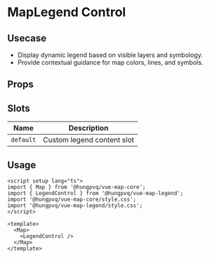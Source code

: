 # MapLegend Control

## Usecase

- Display dynamic legend based on visible layers and symbology.
- Provide contextual guidance for map colors, lines, and symbols.

## Props

<!--@include: ../../core/module/props.md-->

## Slots

| Name      | Description                |
| --------- | -------------------------- |
| `default` | Custom legend content slot |

## Usage

```vue
<script setup lang="ts">
import { Map } from '@hungpvq/vue-map-core';
import { LegendControl } from '@hungpvq/vue-map-legend';
import '@hungpvq/vue-map-core/style.css';
import '@hungpvq/vue-map-legend/style.css';
</script>

<template>
  <Map>
    <LegendControl />
  </Map>
</template>
```
